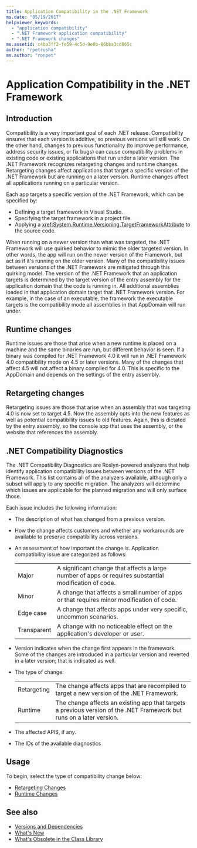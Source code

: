 ```yaml
---
title: Application Compatibility in the .NET Framework
ms.date: "05/19/2017"
helpviewer_keywords: 
  - "application compatibility"
  - ".NET Framework application compatibility"
  - ".NET Framework changes"
ms.assetid: c4ba3ff2-fe59-4c5d-9e0b-86bba3cd865c
author: "rpetrusha"
ms.author: "ronpet"
---
```


# Application Compatibility in the .NET Framework

## Introduction
Compatibility is a very important goal of each .NET release. Compatibility
ensures that each version is additive, so previous versions will still work. On
the other hand, changes to previous functionality (to improve performance,
address security issues, or fix bugs) can cause compatibility problems in
existing code or existing applications that run under a later version. The .NET
Framework recognizes retargeting changes and runtime changes. Retargeting
changes affect applications that target a specific version of the .NET Framework
but are running on a later version. Runtime changes affect all applications
running on a particular version.

Each app targets a specific version of the .NET Framework, which can be specified by:

* Defining a target framework in Visual Studio.
* Specifying the target framework in a project file.
* Applying a <xref:System.Runtime.Versioning.TargetFrameworkAttribute> to the source code.

When running on a newer version than what was targeted, the .NET Framework will
use quirked behavior to mimic the older targeted version. In other words, the
app will run on the newer version of the Framework, but act as if it's running
on the older version. Many of the compatibility issues between versions of the .NET
Framework are mitigated through this quirking model. The version of the .NET Framework 
that an application targets is determined by the target version of the entry assembly 
for the application domain that the code is running in. All additional assemblies 
loaded in that application domain target that .NET Framework version. For example, 
in the case of an executable, the framework the executable targets is the compatibility
mode all assemblies in that AppDomain will run under.

## Runtime changes

Runtime issues are those that arise when a new runtime is placed on a machine
and the same binaries are run, but different behavior is seen. If a binary was
compiled for .NET Framework 4.0 it will run in .NET Framework 4.0 compatibility
mode on 4.5 or later versions. Many of the changes that affect 4.5 will not
affect a binary compiled for 4.0. This is specific to the AppDomain and depends
on the settings of the entry assembly.

## Retargeting changes

Retargeting issues are those that arise when an assembly that was targeting 4.0
is now set to target 4.5. Now the assembly opts into the new features as well as
potential compatibility issues to old features. Again, this is dictated by the entry
assembly, so the console app that uses the assembly, or the website that
references the assembly.

## .NET Compatibility Diagnostics

The .NET Compatibility Diagnostics are Roslyn-powered analyzers that help
identify application compatibility issues between versions of the .NET
Framework. This list contains all of the analyzers available, although only a
subset will apply to any specific migration. The analyzers will determine which
issues are applicable for the planned migration and will only surface those.

Each issue includes the following information:

- The description of what has changed from a previous version.

- How the change affects customers and whether any workarounds are available to preserve compatibility across versions.

- An assessment of how important the change is. Application compatibility issue are categorized as follows:

    |   |   |
    |---|---|
    |Major|A significant change that affects a large number of apps or requires substantial modification of code.|
    |Minor|A change that affects a small number of apps or that requires minor modification of code.|
    |Edge case|A change that affects apps under very specific, uncommon scenarios.|
    |Transparent|A change with no noticeable effect on the application's developer or user.|

- Version indicates when the change first appears in the framework. Some of the changes are introduced in a particular version and reverted in a later version; that is indicated as well.

- The type of change:

    |   |   |
    |---|---|
    |Retargeting|The change affects apps that are recompiled to target a new version of the .NET Framework.|
    |Runtime|The change affects an existing app that targets a previous version of the .NET Framework but runs on a later version.|

- The affected APIS, if any.

- The IDs of the available diagnostics

## Usage
To begin, select the type of compatibility change below:

* [Retargeting Changes](./retargeting/index.md)
* [Runtime Changes](./runtime/index.md)

## See also

- [Versions and Dependencies](versions-and-dependencies.md)
- [What's New](../whats-new/index.md)
- [What's Obsolete in the Class Library](../whats-new/whats-obsolete.md)
